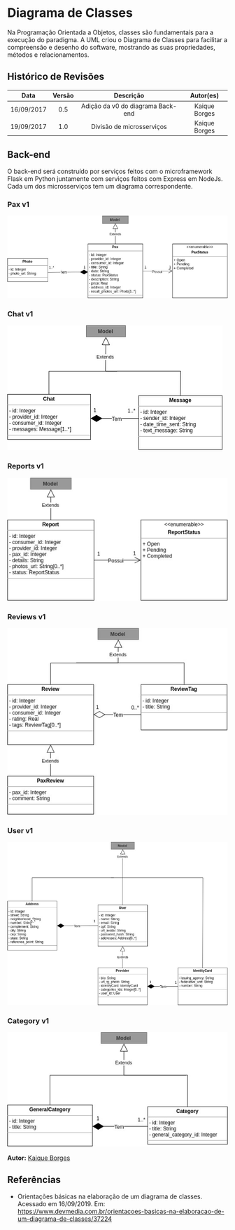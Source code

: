# Diagrama de Classes

Na Programação Orientada a Objetos, classes são fundamentais para a execução do paradigma. A UML criou o Diagrama de Classes para facilitar a compreensão e desenho do software, mostrando as suas propriedades, métodos e relacionamentos.

## Histórico de Revisões

|    Data    | Versão |             Descrição             |   Autor(es)   |
| :--------: | :----: | :-------------------------------: | :-----------: |
| 16/09/2017 |  0.5   | Adição da v0 do diagrama Back-end | Kaique Borges |
| 19/09/2017 |  1.0   |     Divisão de microsserviços     | Kaique Borges |

## Back-end

O back-end será construído por serviços feitos com o microframework Flask em Python juntamente com serviços feitos com Express em NodeJs. Cada um dos microsserviços tem um diagrama correspondente.

### Pax v1

![front](../../../assets/arquitetura/diagrama_classes/DiagramaPax.jpg)

### Chat v1

![front](../../../assets/arquitetura/diagrama_classes/DiagramaChat.jpeg)

### Reports v1

![front](../../../assets/arquitetura/diagrama_classes/DiagramaReport.jpeg)

### Reviews v1

![front](../../../assets/arquitetura/diagrama_classes/DiagramaReview.jpeg)

### User v1

![front](../../../assets/arquitetura/diagrama_classes/DiagramaUser.jpeg)

### Category v1

![front](../../../assets/arquitetura/diagrama_classes/DiagramaCategory.jpeg)

**Autor:** [Kaique Borges](https://github.com/kaiqueborges)

## Referências

- Orientações básicas na elaboração de um diagrama de classes. Acessado em 16/09/2019. Em: <https://www.devmedia.com.br/orientacoes-basicas-na-elaboracao-de-um-diagrama-de-classes/37224>
